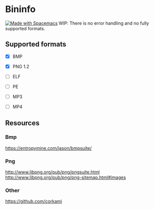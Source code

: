 # Bininfo 
<a href="http://spacemacs.org"><img src="https://cdn.rawgit.com/syl20bnr/spacemacs/442d025779da2f62fc86c2082703697714db6514/assets/spacemacs-badge.svg" alt="Made with Spacemacs"></a>
WIP: There is no error handling and no fully supported formats.

## Supported formats
- [x] BMP
- [x] PNG 1.2
- [ ] ELF
- [ ] PE
- [ ] MP3
- [ ] MP4


## Resources

### Bmp
https://entropymine.com/jason/bmpsuite/

### Png
http://www.libpng.org/pub/png/pngsuite.html
http://www.libpng.org/pub/png/png-sitemap.html#images

### Other
https://github.com/corkami
